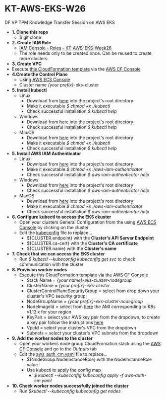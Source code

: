# KT-AWS-EKS-W26
DF VP TPM Knowledge Transfer Session on AWS EKS
* **1. Clone this repo**
    * $ git clone 
* **2. Create IAM Role**
    * [IAM Console - Roles - KT-AWS-EKS-Week26](https://console.aws.amazon.com/iam/home#/roles)
    * The role needs only to be created once. Can be reused to create more clusters.
* **3. Create VPC**
* Execute [this CloudFormation template](https://github.com/gollamudiorg/aws-kt/tree/master/eks/eks-cluster-vpc.yaml) via the [AWS CF Console](https://us-east-2.console.aws.amazon.com/cloudformation)
* **4.Create the Control Plane** 
    * Using [AWS ECS Console](https://us-east-2.console.aws.amazon.com/eks/home)
    * Cluster name *{your prefix}*-eks-cluster
* **5. Install kubectl**
    * Linux
        * Download from [here](https://storage.googleapis.com/kubernetes-release/release/v1.15.0/bin/linux/amd64/kubectl) into the project's root directory
        * Make it executable *$ chmod +x ./kubectl*
        * Check successful installation *$ kubectl help*
    * Windows
        * Download from [here](https://storage.googleapis.com/kubernetes-release/release/v1.15.0/bin/windows/amd64/kubectl.exe) into the project's root directory
        * Check successful installation *$ kubectl help*
    * MacOS
        * Download from [here](https://storage.googleapis.com/kubernetes-release/release/v1.15.0/bin/darwin/amd64/kubectl) into the project's root directory
        * Make it executable *$ chmod +x ./kubectl*
        * Check successful installation *$ kubectl help*
* **5. Install AWS IAM Authenticator**
    * Linux
        * Download from [here](https://amazon-eks.s3-us-west-2.amazonaws.com/1.13.7/2019-06-11/bin/linux/amd64/aws-iam-authenticator) into the project's root directory
        * Make it executable *$ chmod +x ./aws-iam-authenticator*
        * Check successful installation *$ aws-iam-authenticator help*
    * Windows
        * Download from [here](https://amazon-eks.s3-us-west-2.amazonaws.com/1.13.7/2019-06-11/bin/windows/amd64/aws-iam-authenticator.exe) into the project's root directory
        * Check successful installation *$ aws-iam-authenticator help*
    * MacOS
        * Download from [here](https://amazon-eks.s3-us-west-2.amazonaws.com/1.13.7/2019-06-11/bin/darwin/amd64/aws-iam-authenticator) into the project's root directory
        * Make it executable *$ chmod +x ./aws-iam-authenticator*
        * Check successful installation *$ aws-iam-authenticator help*
* **6. Configure kubectl to access the EKS ckuster**
    * Open your clusters General Configuration from the using [AWS ECS Console](https://us-east-2.console.aws.amazon.com/eks/home) by clicking on the cluster
    * Edit the [kubeconfig](https://github.com/gollamudiorg/aws-kt/tree/master/eks/kubeconfig) file to replace...
        * ${CLUSTER.endpoint} with the **Cluster's API Server Endpoint**
        * ${CLUSTER.ca-cert} with the **Cluster's CA certificate**
        * ${CLUSTER.name} with the **Cluster's name**
* **7. Check that we can access the EKS cluster**
    * Run  *$ kubectl --kubeconfig kubeconfig get svc* to check communication with the cluster
* **8. Provision worker nodes**
    * Execute [this CloudFormation template](https://github.com/gollamudiorg/aws-kt/tree/master/eks/eks-cluster-nodegroup.yaml) via the [AWS CF Console](https://us-east-2.console.aws.amazon.com/cloudformation)
        * Stack Name = *{your name}-eks-cluster-nodegroup*
        * ClusterName = *{your prefix}-eks-cluster*
        * ClusterControlPlaneSecurityGroup = select from drop down your cluster's VPC security group
        * NodeGroupName = *{your prefix}-eks-cluster-nodegroup*  
        * NodeImageId = select from [here](https://docs.aws.amazon.com/eks/latest/userguide/eks-optimized-ami.html) the AMI corresponding to K8s v1.13.x for your region
        * KeyPair = select your AWS key pair from the dropdown, to create a key pair follow the instructions [here](https://docs.aws.amazon.com/AWSEC2/latest/UserGuide/ec2-key-pairs.html#having-ec2-create-your-key-pair)
        * VpcId = select your cluster's VPC from the dropdown
        * Subnets = select your cluster's VPC subnets from the dropdown
* **9. Add the worker nodes to the cluster**
    * Open your workers node group CloudFormation stack using the [AWS CF Console](https://us-east-2.console.aws.amazon.com/cloudformation) and go to the *Outputs* tab
    * Edit the [aws_auth_cm.yaml](https://github.com/gollamudiorg/aws-kt/tree/master/eks/aws_auth_cm.yaml) file to replace...
        * ${NodeGroup.NodeInstanceRole} with the NodeInstanceRole value
        * Use kubectl to apply the config map
            * *$ kubectl --kubeconfig kubeconfig apply -f aws-auth-cm.yaml*
* **10. Check worker nodes successfully joined the cluster**
    * Run *$kubectl --kubeconfig kubeconfig get nodes* 
        
